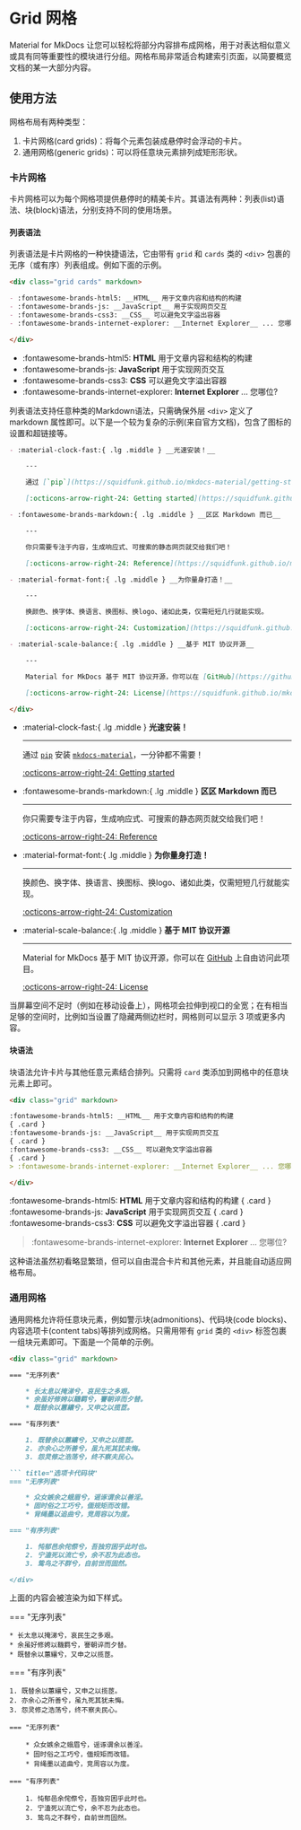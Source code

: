 # Grid 网格

Material for MkDocs 让您可以轻松将部分内容排布成网格，用于对表达相似意义或具有同等重要性的模块进行分组。网格布局非常适合构建索引页面，以简要概览文档的某一大部分内容。

## 使用方法

网格布局有两种类型：

1. 卡片网格(card grids)：将每个元素包装成悬停时会浮动的卡片。
2. 通用网格(generic grids)：可以将任意块元素排列成矩形形状。

### 卡片网格

卡片网格可以为每个网格项提供悬停时的精美卡片。其语法有两种：列表(list)语法、块(block)语法，分别支持不同的使用场景。

#### 列表语法

列表语法是卡片网格的一种快捷语法，它由带有 `grid` 和 `cards` 类的 `<div>` 包裹的无序（或有序）列表组成。例如下面的示例。

``` markdown title="列表卡片示例"
<div class="grid cards" markdown>

- :fontawesome-brands-html5: __HTML__ 用于文章内容和结构的构建
- :fontawesome-brands-js: __JavaScript__ 用于实现网页交互
- :fontawesome-brands-css3: __CSS__ 可以避免文字溢出容器
- :fontawesome-brands-internet-explorer: __Internet Explorer__ ... 您哪位?

</div>
```

<div class="grid cards" markdown>

- :fontawesome-brands-html5: __HTML__ 用于文章内容和结构的构建
- :fontawesome-brands-js: __JavaScript__ 用于实现网页交互
- :fontawesome-brands-css3: __CSS__ 可以避免文字溢出容器
- :fontawesome-brands-internet-explorer: __Internet Explorer__ ... 您哪位?

</div>

列表语法支持任意种类的Markdown语法，只需确保外层 `<div>` 定义了 markdown 属性即可。以下是一个较为复杂的示例(来自官方文档)，包含了图标的设置和超链接等。

``` markdown title="更复杂的列表卡片示例"
- :material-clock-fast:{ .lg .middle } __光速安装！__

    ---

    通过 [`pip`](https://squidfunk.github.io/mkdocs-material/getting-started/#with-pip) 安装 [`mkdocs-material`](https://pypistats.org/packages/mkdocs-material)，一分钟都不需要！

    [:octicons-arrow-right-24: Getting started](https://squidfunk.github.io/mkdocs-material/getting-started/)

- :fontawesome-brands-markdown:{ .lg .middle } __区区 Markdown 而已__

    ---

    你只需要专注于内容，生成响应式、可搜索的静态网页就交给我们吧！

    [:octicons-arrow-right-24: Reference](https://squidfunk.github.io/mkdocs-material/reference/)

- :material-format-font:{ .lg .middle } __为你量身打造！__

    ---

    换颜色、换字体、换语言、换图标、换logo、诸如此类，仅需短短几行就能实现。

    [:octicons-arrow-right-24: Customization](https://squidfunk.github.io/mkdocs-material/customization/)

- :material-scale-balance:{ .lg .middle } __基于 MIT 协议开源__

    ---

    Material for MkDocs 基于 MIT 协议开源，你可以在 [GitHub](https://github.com/squidfunk/mkdocs-material) 上自由访问此项目。

    [:octicons-arrow-right-24: License](https://squidfunk.github.io/mkdocs-material/license/)

</div>
```

<div class="grid cards" markdown>

- :material-clock-fast:{ .lg .middle } __光速安装！__

    ---

    通过 [`pip`](https://squidfunk.github.io/mkdocs-material/getting-started/#with-pip) 安装 [`mkdocs-material`](https://pypistats.org/packages/mkdocs-material)，一分钟都不需要！

    [:octicons-arrow-right-24: Getting started](https://squidfunk.github.io/mkdocs-material/getting-started/)

- :fontawesome-brands-markdown:{ .lg .middle } __区区 Markdown 而已__

    ---

    你只需要专注于内容，生成响应式、可搜索的静态网页就交给我们吧！

    [:octicons-arrow-right-24: Reference](https://squidfunk.github.io/mkdocs-material/reference/)

- :material-format-font:{ .lg .middle } __为你量身打造！__

    ---

    换颜色、换字体、换语言、换图标、换logo、诸如此类，仅需短短几行就能实现。

    [:octicons-arrow-right-24: Customization](https://squidfunk.github.io/mkdocs-material/customization/)

- :material-scale-balance:{ .lg .middle } __基于 MIT 协议开源__

    ---

    Material for MkDocs 基于 MIT 协议开源，你可以在 [GitHub](https://github.com/squidfunk/mkdocs-material) 上自由访问此项目。

    [:octicons-arrow-right-24: License](https://squidfunk.github.io/mkdocs-material/license/)

</div>

当屏幕空间不足时（例如在移动设备上），网格项会拉伸到视口的全宽；在有相当足够的空间时，比例如当设置了隐藏两侧边栏时，网格则可以显示 3 项或更多内容。

#### 块语法

块语法允许卡片与其他任意元素结合排列。只需将 `card` 类添加到网格中的任意块元素上即可。

``` markdown title="块级卡片示例"
<div class="grid" markdown>

:fontawesome-brands-html5: __HTML__ 用于文章内容和结构的构建
{ .card }
:fontawesome-brands-js: __JavaScript__ 用于实现网页交互
{ .card }
:fontawesome-brands-css3: __CSS__ 可以避免文字溢出容器
{ .card }
> :fontawesome-brands-internet-explorer: __Internet Explorer__ ... 您哪位?

</div>
```

<div class="grid" markdown>

:fontawesome-brands-html5: __HTML__ 用于文章内容和结构的构建
{ .card }
:fontawesome-brands-js: __JavaScript__ 用于实现网页交互
{ .card }
:fontawesome-brands-css3: __CSS__ 可以避免文字溢出容器
{ .card }
> :fontawesome-brands-internet-explorer: __Internet Explorer__ ... 您哪位?

</div>

这种语法虽然初看略显繁琐，但可以自由混合卡片和其他元素，并且能自动适应网格布局。

### 通用网格

通用网格允许将任意块元素，例如警示块(admonitions)、代码块(code blocks)、内容选项卡(content tabs)等排列成网格。只需用带有 `grid` 类的 `<div>` 标签包裹一组块元素即可。下面是一个简单的示例。

``` markdown title="通用网格示例"
<div class="grid" markdown>

=== "无序列表"

    * 长太息以掩涕兮，哀民生之多艰。
    * 余虽好修姱以鞿羁兮，謇朝谇而夕替。
    * 既替余以蕙纕兮，又申之以揽茝。

=== "有序列表"

    1. 既替余以蕙纕兮，又申之以揽茝。
    2. 亦余心之所善兮，虽九死其犹未悔。
    3. 怨灵修之浩荡兮，终不察夫民心。

``` title="选项卡代码块"
=== "无序列表"

    * 众女嫉余之蛾眉兮，谣诼谓余以善淫。
    * 固时俗之工巧兮，偭规矩而改错。
    * 背绳墨以追曲兮，竞周容以为度。

=== "有序列表"

    1. 忳郁邑余侘傺兮，吾独穷困乎此时也。
    2. 宁溘死以流亡兮，余不忍为此态也。
    3. 鸷鸟之不群兮，自前世而固然。

</div>
```

上面的内容会被渲染为如下样式。

<div class="grid" markdown>

=== "无序列表"

    * 长太息以掩涕兮，哀民生之多艰。
    * 余虽好修姱以鞿羁兮，謇朝谇而夕替。
    * 既替余以蕙纕兮，又申之以揽茝。

=== "有序列表"

    1. 既替余以蕙纕兮，又申之以揽茝。
    2. 亦余心之所善兮，虽九死其犹未悔。
    3. 怨灵修之浩荡兮，终不察夫民心。

``` title="选项卡代码块"
=== "无序列表"

    * 众女嫉余之蛾眉兮，谣诼谓余以善淫。
    * 固时俗之工巧兮，偭规矩而改错。
    * 背绳墨以追曲兮，竞周容以为度。

=== "有序列表"

    1. 忳郁邑余侘傺兮，吾独穷困乎此时也。
    2. 宁溘死以流亡兮，余不忍为此态也。
    3. 鸷鸟之不群兮，自前世而固然。
```

</div>
